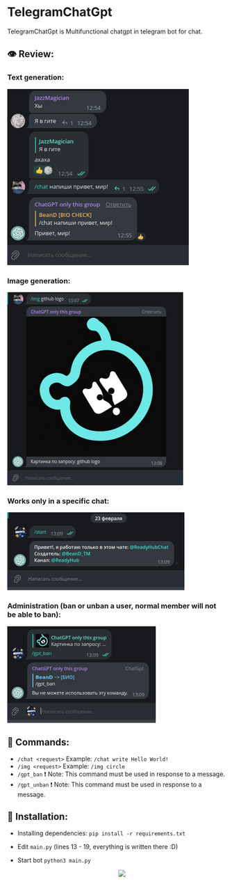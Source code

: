 # TelegramChatGpt 
TelegramChatGpt is Multifunctional chatgpt in telegram bot for chat.

## :eye: Review:

### Text generation:
![Text generation](https://github.com/BeanDx/TelegramChatGpt/blob/main/img/textGen.png)

### Image generation:
![Image generation](https://github.com/BeanDx/TelegramChatGpt/blob/main/img/imgGen.png)

### Works only in a specific chat:
![ls](https://github.com/BeanDx/TelegramChatGpt/blob/main/img/ls.png)

### Administration (ban or unban a user, normal member will not be able to ban):
![adm](https://github.com/BeanDx/TelegramChatGpt/blob/main/img/admin.png)

## :loudspeaker: Commands:
- `/chat <request>` Example: `/chat write Hello World!`
- `/img <request>` Example: `/img circle`
- `/gpt_ban` ❗ Note: This command must be used in response to a message.
- `/gpt_unban` ❗ Note: This command must be used in response to a message.


## :flight_departure: Installation:
- Installing dependencies: `pip install -r requirements.txt`
- Edit `main.py` (lines 13 - 19, everything is written there :D) 
- Start bot `python3 main.py`



    <div class="end" align="center">
        <a target="_blank" href="https://t.me/BeanD_TM">
          <img src="https://media.giphy.com/media/ya4eevXU490Iw/giphy.gif" width="150"/>
        </a>
    </div>
